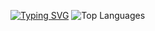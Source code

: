 [![Typing SVG](https://readme-typing-svg.herokuapp.com?font=Fira+Code&pause=1000&color=F75C7E&width=435&lines=Hello+World!+I'm+a+Developer;Always+learning+new+things)](https://git.io/typing-svg)
![Top Languages](https://github-readme-stats.vercel.app/api/top-langs/?username=kwarsanaut&layout=compact&theme=radical)
